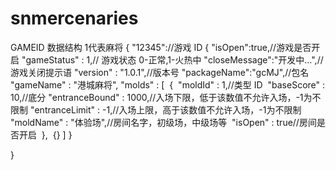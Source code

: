 # snmercenaries
GAMEID
数据结构 1代表麻将
{
    "12345"://游戏 ID
    {
        "isOpen":true,//游戏是否开启
        "gameStatus" : 1,// 游戏状态 0-正常,1-火热中 
        "closeMessage":"开发中...",//游戏关闭提示语
        "version" : "1.0.1",//版本号
        "packageName":"gcMJ",//包名
        "gameName" : "港城麻将",
​        "molds" : [
​            {
​                "moldId" : 1,//类型 ID
​                "baseScore" : 10,//底分
​                "entranceBound" : 1000,//入场下限，低于该数值不允许入场，-1为不限制
                "entranceLimit" : -1,//入场上限，高于该数值不允许入场，-1为不限制
​                 "moldName" : "体验场",//房间名字，初级场，中级场等
​                 "isOpen" : true//房间是否开启
​            },
​            {}
        ]
    }

}